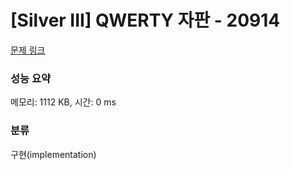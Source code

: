 # [Silver III] QWERTY 자판 - 20914 

[문제 링크](https://www.acmicpc.net/problem/20914) 

### 성능 요약

메모리: 1112 KB, 시간: 0 ms

### 분류

구현(implementation)

